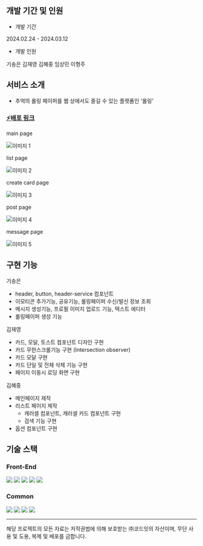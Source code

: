## 개발 기간 및 인원
- 개발 기간

2024.02.24 - 2024.03.12 
- 개발 인원

기송은 김재영 김혜중 임상민 이형주

## 서비스 소개
- 추억의 롤링 페이퍼를 웹 상에서도 즐길 수 있는 플랫폼인 '롤링'

### [⚡️배포 링크](https://main--rolling4-20.netlify.app/)

main page

 ![이미지 1](https://lh7-us.googleusercontent.com/Xzz1c_9ryaviOIzzOBtrFfdvjqyXixUlixRMwphC2zlXyMhj2CgeWEl0WKVsZ4gFqRLCWSmNSpP4DHGuDnupft3NFGQ0mnWdGbugCXx1KXZ49xtSGliaVTxxGsW72u0KiK_hA6_CdKtoK_C8_YzivVR-ew=s512)
 
list page

 ![이미지 2](https://lh7-us.googleusercontent.com/gg1WECsqX_Q32Imy2sbICmEZ8mZi1ZV16T6xZuLiYdeTwCGHjet-bZ7eeh3kv6R8tZzkQIErD7M4inHgmBk0PR9-BOzRJ_ekyzO1-6yybpxo3x4QxLgwsSAp-18iKpPqd9OKDbnOuhDViou3M-F0XZVkTA=s512)
 
create card page

![이미지 3](https://lh7-us.googleusercontent.com/k78oXGcEhdKQrYlgKMQ1xS0XA80jEgWRnm-fRFTg4nBytx1-BXwtkswsYho1wMqsnMJB8Y0sbWShefD6jU5EJSB56YGzcgieAIaAa9vNOeNBp-ms2eNu4R4ImqWL7vdEJhciHbyUvFGzda8IJMkOjduNeQ=s512)

post page

 ![이미지 4](https://lh7-us.googleusercontent.com/GtQ1qnPRhYgLpVhkmtaUqsubAVyrbuZYngU7DE9XAd3I3VT-q-tRkTfDuVx2qnS659MdGeVWEhhu9Kv9lnupTr1YVMDkXL9k4l8OS_CV-DzMIcg3fYWAYD2iRWokzqMaGzGaRz4beETfSIQxJQ9tvTuUlw=s512)
 
message page

![이미지 5](https://lh7-us.googleusercontent.com/y7G90tvIBR1oE-0qGuSs8pG_zul_Le-jW7Rb5fKHSe9owULbzYieD0nYVHM0krWnOoHGthykDvag0LP5hl_ZiIx4jQ_b2efYa4uAdDpmsjY45Xb-QVYiXJQNl0osJLCgR5rmeu2C5qXvVkLuTGjW0hBScw=s512)


## 구현 기능

기송은
- header, button, header-service 컴포넌트
- 이모티콘 추가기능, 공유기능, 롤링페이퍼 수신/발신 정보 조회
- 메시지 생성기능, 프로필 이미지 업로드 기능, 텍스트 에디터
- 롤링페이퍼 생성 기능

김재영
- 카드, 모달, 토스트 컴포넌트 디자인 구현
- 카드 무한스크롤기능 구현 (Intersection observer)
- 카드 모달 구현
- 카드 단일 및 전체 삭제 기능 구현
- 페이지 이동시 로딩 화면 구현

김혜중
- 메인페이지 제작
- 리스트 페이지 제작
  - 캐러셀 컴포넌트, 캐러셀 카드 컴포넌트 구현
  - 검색 기능 구현
- 옵션 컴포넌트 구현


## 기술 스택
### Front-End
<img  src="https://img.shields.io/badge/javascript-F7DF1E?style=for-the-badge&logo=javascript&logoColor=black"> <img  src="https://img.shields.io/badge/react-61DAFB?style=for-the-badge&logo=react&logoColor=black"> <img src="https://img.shields.io/badge/sass-CC6699?style=for-the-badge&logo=sass&logoColor=white"/> <img src="https://img.shields.io/badge/prettier-F7B93E?style=for-the-badge&logo=prettier&logoColor=white"/> <img src="https://img.shields.io/badge/eslint-4B32C3?style=for-the-badge&logo=eslint&logoColor=white"/> 
 


### Common
<img src="https://img.shields.io/badge/discord-5865F2?style=for-the-badge&logo=discord&logoColor=white"/> <img src="https://img.shields.io/badge/github-181717?style=for-the-badge&logo=github&logoColor=white"/> <img src="https://img.shields.io/badge/notion-000000?style=for-the-badge&logo=notion&logoColor=white"/> <img  src="https://img.shields.io/badge/figma-F24E1E?style=for-the-badge&logo=figma&logoColor=white"> 



---
해당 프로젝트의 모든 자료는 저작권법에 의해 보호받는 ㈜코드잇의 자산이며, 무단 사용 및 도용, 복제 및 배포를 금합니다.
